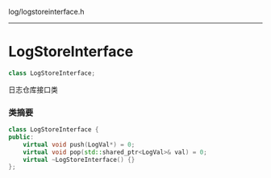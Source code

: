 log/logstoreinterface.h

----

# LogStoreInterface

```cpp
class LogStoreInterface;
```

日志仓库接口类

### 类摘要

```cpp
class LogStoreInterface {
public:
	virtual void push(LogVal*) = 0;
	virtual void pop(std::shared_ptr<LogVal>& val) = 0;
	virtual ~LogStoreInterface() {}
};

```